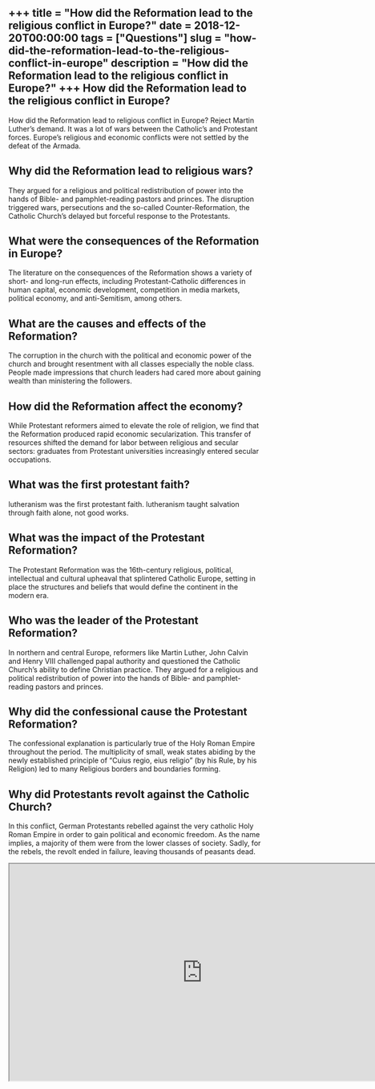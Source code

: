 +++
title = "How did the Reformation lead to the religious conflict in Europe?"
date = 2018-12-20T00:00:00
tags = ["Questions"]
slug = "how-did-the-reformation-lead-to-the-religious-conflict-in-europe"
description = "How did the Reformation lead to the religious conflict in Europe?"
+++
How did the Reformation lead to the religious conflict in Europe?
-----------------------------------------------------------------

How did the Reformation lead to religious conflict in Europe? Reject Martin Luther’s demand. It was a lot of wars between the Catholic’s and Protestant forces. Europe’s religious and economic conflicts were not settled by the defeat of the Armada.

Why did the Reformation lead to religious wars?
-----------------------------------------------

They argued for a religious and political redistribution of power into the hands of Bible- and pamphlet-reading pastors and princes. The disruption triggered wars, persecutions and the so-called Counter-Reformation, the Catholic Church’s delayed but forceful response to the Protestants.

What were the consequences of the Reformation in Europe?
--------------------------------------------------------

The literature on the consequences of the Reformation shows a variety of short- and long-run effects, including Protestant-Catholic differences in human capital, economic development, competition in media markets, political economy, and anti-Semitism, among others.

What are the causes and effects of the Reformation?
---------------------------------------------------

The corruption in the church with the political and economic power of the church and brought resentment with all classes especially the noble class. People made impressions that church leaders had cared more about gaining wealth than ministering the followers.

How did the Reformation affect the economy?
-------------------------------------------

While Protestant reformers aimed to elevate the role of religion, we find that the Reformation produced rapid economic secularization. This transfer of resources shifted the demand for labor between religious and secular sectors: graduates from Protestant universities increasingly entered secular occupations.

What was the first protestant faith?
------------------------------------

lutheranism was the first protestant faith. lutheranism taught salvation through faith alone, not good works.

What was the impact of the Protestant Reformation?
--------------------------------------------------

The Protestant Reformation was the 16th-century religious, political, intellectual and cultural upheaval that splintered Catholic Europe, setting in place the structures and beliefs that would define the continent in the modern era.

Who was the leader of the Protestant Reformation?
-------------------------------------------------

In northern and central Europe, reformers like Martin Luther, John Calvin and Henry VIII challenged papal authority and questioned the Catholic Church’s ability to define Christian practice. They argued for a religious and political redistribution of power into the hands of Bible- and pamphlet-reading pastors and princes.

Why did the confessional cause the Protestant Reformation?
----------------------------------------------------------

The confessional explanation is particularly true of the Holy Roman Empire throughout the period. The multiplicity of small, weak states abiding by the newly established principle of “Cuius regio, eius religio” (by his Rule, by his Religion) led to many Religious borders and boundaries forming.

Why did Protestants revolt against the Catholic Church?
-------------------------------------------------------

In this conflict, German Protestants rebelled against the very catholic Holy Roman Empire in order to gain political and economic freedom. As the name implies, a majority of them were from the lower classes of society. Sadly, for the rebels, the revolt ended in failure, leaving thousands of peasants dead.

<iframe allow="accelerometer; autoplay; clipboard-write; encrypted-media; gyroscope; picture-in-picture" allowfullscreen="" class="__youtube_prefs__  epyt-is-override  no-lazyload" data-no-lazy="1" data-origheight="433" data-origwidth="770" data-skipgform_ajax_framebjll="" height="433" id="_ytid_54604" loading="lazy" src="https://www.youtube.com/embed/IATyzSAjC1w?enablejsapi=1&autoplay=0&cc_load_policy=0&cc_lang_pref=&iv_load_policy=1&loop=0&modestbranding=0&rel=1&fs=1&playsinline=0&autohide=2&theme=dark&color=red&controls=1&" title="YouTube player" width="770"></iframe>